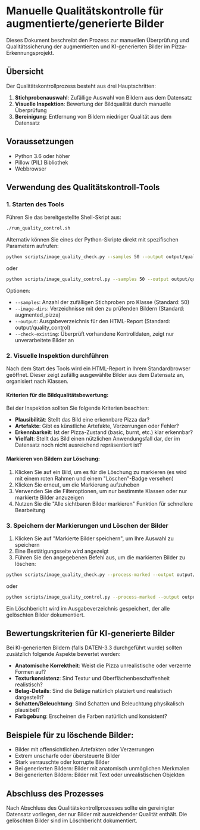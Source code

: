 # Manuelle Qualitätskontrolle für augmentierte/generierte Bilder

Dieses Dokument beschreibt den Prozess zur manuellen Überprüfung und Qualitätssicherung der augmentierten und KI-generierten Bilder im Pizza-Erkennungsprojekt.

## Übersicht

Der Qualitätskontrollprozess besteht aus drei Hauptschritten:

1. **Stichprobenauswahl**: Zufällige Auswahl von Bildern aus dem Datensatz
2. **Visuelle Inspektion**: Bewertung der Bildqualität durch manuelle Überprüfung
3. **Bereinigung**: Entfernung von Bildern niedriger Qualität aus dem Datensatz

## Voraussetzungen

- Python 3.6 oder höher
- Pillow (PIL) Bibliothek
- Webbrowser

## Verwendung des Qualitätskontroll-Tools

### 1. Starten des Tools

Führen Sie das bereitgestellte Shell-Skript aus:

```bash
./run_quality_control.sh
```

Alternativ können Sie eines der Python-Skripte direkt mit spezifischen Parametern aufrufen:

```bash
python scripts/image_quality_check.py --samples 50 --output output/quality_control
```

oder

```bash
python scripts/image_quality_control.py --samples 50 --output output/quality_control
```

Optionen:
- `--samples`: Anzahl der zufälligen Stichproben pro Klasse (Standard: 50)
- `--image-dirs`: Verzeichnisse mit den zu prüfenden Bildern (Standard: augmented_pizza)
- `--output`: Ausgabeverzeichnis für den HTML-Report (Standard: output/quality_control)
- `--check-existing`: Überprüft vorhandene Kontrolldaten, zeigt nur unverarbeitete Bilder an

### 2. Visuelle Inspektion durchführen

Nach dem Start des Tools wird ein HTML-Report in Ihrem Standardbrowser geöffnet. Dieser zeigt zufällig ausgewählte Bilder aus dem Datensatz an, organisiert nach Klassen.

#### Kriterien für die Bildqualitätsbewertung:

Bei der Inspektion sollten Sie folgende Kriterien beachten:

- **Plausibilität**: Stellt das Bild eine erkennbare Pizza dar?
- **Artefakte**: Gibt es künstliche Artefakte, Verzerrungen oder Fehler?
- **Erkennbarkeit**: Ist der Pizza-Zustand (basic, burnt, etc.) klar erkennbar?
- **Vielfalt**: Stellt das Bild einen nützlichen Anwendungsfall dar, der im Datensatz noch nicht ausreichend repräsentiert ist?

#### Markieren von Bildern zur Löschung:

1. Klicken Sie auf ein Bild, um es für die Löschung zu markieren (es wird mit einem roten Rahmen und einem "Löschen"-Badge versehen)
2. Klicken Sie erneut, um die Markierung aufzuheben
3. Verwenden Sie die Filteroptionen, um nur bestimmte Klassen oder nur markierte Bilder anzuzeigen
4. Nutzen Sie die "Alle sichtbaren Bilder markieren" Funktion für schnellere Bearbeitung

### 3. Speichern der Markierungen und Löschen der Bilder

1. Klicken Sie auf "Markierte Bilder speichern", um Ihre Auswahl zu speichern
2. Eine Bestätigungsseite wird angezeigt
3. Führen Sie den angegebenen Befehl aus, um die markierten Bilder zu löschen:

```bash
python scripts/image_quality_check.py --process-marked --output output/quality_control
```

oder

```bash
python scripts/image_quality_control.py --process-marked --output output/quality_control
```

Ein Löschbericht wird im Ausgabeverzeichnis gespeichert, der alle gelöschten Bilder dokumentiert.

## Bewertungskriterien für KI-generierte Bilder

Bei KI-generierten Bildern (falls DATEN-3.3 durchgeführt wurde) sollten zusätzlich folgende Aspekte bewertet werden:

- **Anatomische Korrektheit**: Weist die Pizza unrealistische oder verzerrte Formen auf?
- **Texturkonsistenz**: Sind Textur und Oberflächenbeschaffenheit realistisch?
- **Belag-Details**: Sind die Beläge natürlich platziert und realistisch dargestellt?
- **Schatten/Beleuchtung**: Sind Schatten und Beleuchtung physikalisch plausibel?
- **Farbgebung**: Erscheinen die Farben natürlich und konsistent?

## Beispiele für zu löschende Bilder:

- Bilder mit offensichtlichen Artefakten oder Verzerrungen
- Extrem unscharfe oder übersteuerte Bilder
- Stark verrauschte oder korrupte Bilder 
- Bei generierten Bildern: Bilder mit anatomisch unmöglichen Merkmalen
- Bei generierten Bildern: Bilder mit Text oder unrealistischen Objekten

## Abschluss des Prozesses

Nach Abschluss des Qualitätskontrollprozesses sollte ein gereinigter Datensatz vorliegen, der nur Bilder mit ausreichender Qualität enthält. Die gelöschten Bilder sind im Löschbericht dokumentiert.
